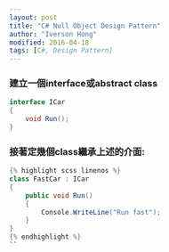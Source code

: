 ```yaml
---
layout: post
title: "C# Null Object Design Pattern"
author: "Iverson Hong"
modified: 2016-04-18
tags: [C#, Design Pattern]
---
```


### 建立一個interface或abstract class ###

~~~csharp
interface ICar
{
    void Run();
}
~~~

### 接著定幾個class繼承上述的介面: ###


```csharp
{% highlight scss linenos %}
class FastCar : ICar
{
    public void Run()
    {
        Console.WriteLine("Run fast");
    }
}
{% endhighlight %}
``